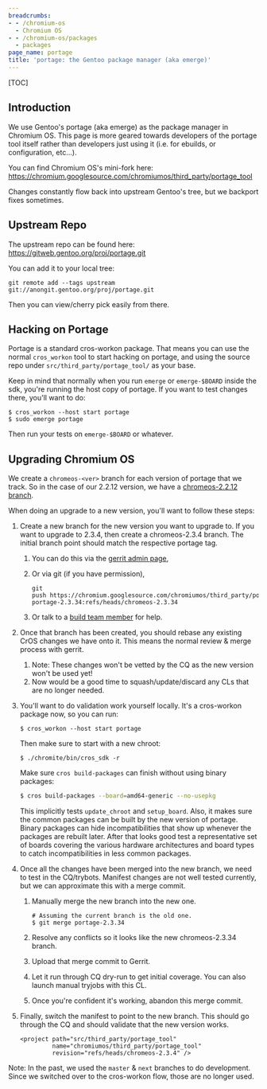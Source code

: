 ```yaml
---
breadcrumbs:
- - /chromium-os
  - Chromium OS
- - /chromium-os/packages
  - packages
page_name: portage
title: 'portage: the Gentoo package manager (aka emerge)'
---
```


[TOC]

## Introduction

We use Gentoo's portage (aka emerge) as the package manager in Chromium OS. This
page is more geared towards developers of the portage tool itself rather than
developers just using it (i.e. for ebuilds, or configuration, etc...).

You can find Chromium OS's mini-fork here:
<https://chromium.googlesource.com/chromiumos/third_party/portage_tool>

Changes constantly flow back into upstream Gentoo's tree, but we backport fixes
sometimes.

## Upstream Repo

The upstream repo can be found here:
<https://gitweb.gentoo.org/proj/portage.git>

You can add it to your local tree:

```none
git remote add --tags upstream git://anongit.gentoo.org/proj/portage.git
```

Then you can view/cherry pick easily from there.

## Hacking on Portage

Portage is a standard cros-workon package. That means you can use the normal
`cros_workon` tool to start hacking on portage, and using the source repo under
`src/third_party/portage_tool/` as your base.

Keep in mind that normally when you run `emerge` or `emerge-$BOARD` inside the
sdk, you're running the host copy of portage. If you want to test changes there,
you'll want to do:

```none
$ cros_workon --host start portage
$ sudo emerge portage
```

Then run your tests on `emerge-$BOARD` or whatever.

## Upgrading Chromium OS

We create a `chromeos-<ver>` branch for each version of portage that we track.
So in the case of our 2.2.12 version, we have a [chromeos-2.2.12
branch](https://chromium.googlesource.com/chromiumos/third_party/portage_tool/+/chromeos-2.2.12).

When doing an upgrade to a new version, you'll want to follow these steps:

1.  Create a new branch for the new version you want to upgrade to. If
            you want to upgrade to 2.3.4, then create a chromeos-2.3.4 branch.
            The initial branch point should match the respective portage tag.
    1.  You can do this via the [gerrit admin
                page](https://chromium-review.googlesource.com/admin/projects/chromiumos/third_party/portage_tool),
    2.  Or via git (if you have permission),

        ```none
        git push https://chromium.googlesource.com/chromiumos/third_party/portage_tool portage-2.3.34:refs/heads/chromeos-2.3.34
        ```

    3.  Or talk to a [build team
                member](/chromium-os/developer-library/guides/who-do-i-notify/contact/#Public-discussion-groups)
                for help.
2.  Once that branch has been created, you should rebase any existing
            CrOS changes we have onto it. This means the normal review & merge
            process with gerrit.
    1.  Note: These changes won't be vetted by the CQ as the new version
                won't be used yet!
    2.  Now would be a good time to squash/update/discard any CLs that
                are no longer needed.
3.  You'll want to do validation work yourself locally.
    It's a cros-workon package now, so you can run:

    ```none
    $ cros_workon --host start portage
    ```

    Then make sure to start with a new chroot:

    ```none
    $ ./chromite/bin/cros_sdk -r
    ```

    Make sure `cros build-packages` can finish without using binary packages:

    ```bash
    $ cros build-packages --board=amd64-generic --no-usepkg
    ```

    This implicitly tests `update_chroot` and `setup_board`. Also, it makes sure
    the common packages can be built by the new version of portage. Binary
    packages can hide incompatibilities that show up whenever the packages are
    rebuilt later. After that looks good test a representative set of boards
    covering the various hardware architectures and board types to catch
    incompatibilities in less common packages.
4.  Once all the changes have been merged into the new branch, we need
            to test in the CQ/trybots. Manifest changes are not well tested
            currently, but we can approximate this with a merge commit.
    1.  Manually merge the new branch into the new one.

        ```none
        # Assuming the current branch is the old one.
        $ git merge portage-2.3.34
        ```

    2.  Resolve any conflicts so it looks like the new chromeos-2.3.34
                branch.
    3.  Upload that merge commit to Gerrit.
    4.  Let it run through CQ dry-run to get initial coverage. You can
                also launch manual tryjobs with this CL.
    5.  Once you're confident it's working, abandon this merge commit.
5.  Finally, switch the manifest to point to the new branch. This should
            go through the CQ and should validate that the new version works.

    ```none
    <project path="src/third_party/portage_tool"
             name="chromiumos/third_party/portage_tool"
             revision="refs/heads/chromeos-2.3.4" />
    ```

Note: In the past, we used the `master` & `next` branches to do development.
Since we switched over to the cros-workon flow, those are no longer used.
